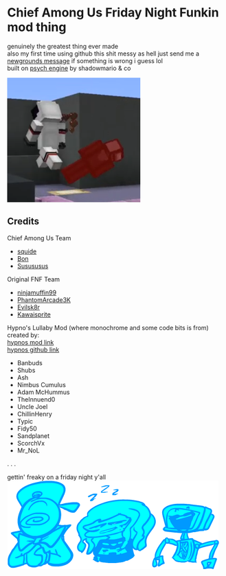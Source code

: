 # Chief Among Us Friday Night Funkin mod thing

genuinely the greatest thing ever made  
also my first time using github this shit messy as hell just send me a [newgrounds message](https://squide.newgrounds.com/) if something is wrong i guess lol  
built on [psych engine](https://github.com/ShadowMario/FNF-PsychEngine) by shadowmario & co

![terriblefate](https://github.com/alyxjpg/thechieffunkmongus/blob/main/assets/exclude/images/terriblefate.png)

## Credits

Chief Among Us Team
- [squide](https://twitter.com/squidejpg)
- [Bon](https://twitter.com/ProjectBon)
- [Susususus](https://twitter.com/SususususMan)

Original FNF Team
- [ninjamuffin99](https://twitter.com/ninja_muffin99)
- [PhantomArcade3K](https://twitter.com/phantomarcade3k)
- [Evilsk8r](https://twitter.com/evilsk8r)
- [Kawaisprite](https://twitter.com/kawaisprite)

Hypno's Lullaby Mod (where monochrome and some code bits is from) created by:  
[hypnos mod link](https://gamebanana.com/mods/332345)   
[hypnos github link](https://github.com/Yoshubs/Hypnos-Lullaby)   
- Banbuds  
- Shubs   
- Ash   
- Nimbus Cumulus   
- Adam McHummus   
- TheInnuend0   
- Uncle Joel  
- ChillinHenry   
- Typic   
- Fidy50   
- Sandplanet   
- ScorchVx   
- Mr_NoL  
  

.
.
.
      
gettin' freaky on a friday night y'all  
![YOITUSBOYS](https://github.com/alyxjpg/thechieffunkmongus/blob/main/assets/preload/images/YOITUSBOYS.png)
